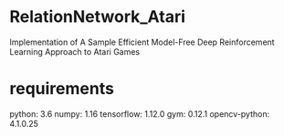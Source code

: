 # RelationNetwork_Atari
Implementation of A Sample Efficient Model-Free Deep Reinforcement Learning Approach to Atari Games

# requirements
python: 3.6
numpy: 1.16
tensorflow: 1.12.0
gym: 0.12.1
opencv-python: 4.1.0.25
